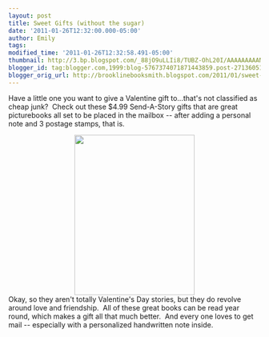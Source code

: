 ```yaml
---
layout: post
title: Sweet Gifts (without the sugar)
date: '2011-01-26T12:32:00.000-05:00'
author: Emily
tags: 
modified_time: '2011-01-26T12:32:58.491-05:00'
thumbnail: http://3.bp.blogspot.com/_88jO9uLLIi8/TUBZ-OhL20I/AAAAAAAAANw/14m9z38UVn8/s72-c/sendastory-2.jpg
blogger_id: tag:blogger.com,1999:blog-5767374071871443859.post-2713605150708497681
blogger_orig_url: http://brooklinebooksmith.blogspot.com/2011/01/sweet-gifts-without-sugar.html
---
```


Have a little one you want to give a Valentine  gift to...that's not classified as cheap junk?&nbsp; Check out these  $4.99 Send-A-Story gifts that are great picturebooks all set to be placed in the mailbox -- after  adding a personal note and 3 postage stamps, that is.<br /><div class="separator" style="clear: both; text-align: center;"><a href="http://3.bp.blogspot.com/_88jO9uLLIi8/TUBZ-OhL20I/AAAAAAAAANw/14m9z38UVn8/s1600/sendastory-2.jpg" imageanchor="1" style="margin-left: 1em; margin-right: 1em;"><img border="0" height="320" src="http://3.bp.blogspot.com/_88jO9uLLIi8/TUBZ-OhL20I/AAAAAAAAANw/14m9z38UVn8/s320/sendastory-2.jpg" width="240" /></a></div><div id="divSignature"> Okay, so they aren't totally Valentine's Day&nbsp;stories, but they do revolve  around love and friendship.&nbsp; All of these great books can be read year  round, which makes a gift all that much better.&nbsp; And every one  loves to get mail -- especially with a personalized handwritten note  inside.</div>